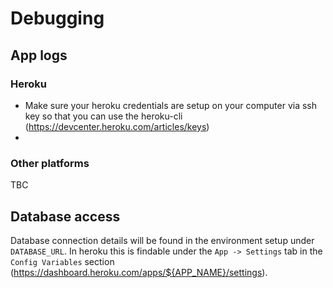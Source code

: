 # Debugging
## App logs

### Heroku
- Make sure your heroku credentials are setup on your computer via ssh key so that you can use the heroku-cli (https://devcenter.heroku.com/articles/keys)
- 

### Other platforms
TBC

## Database access
Database connection details will be found in the environment setup under `DATABASE_URL`. In heroku this is findable under the `App -> Settings` tab in the `Config Variables` section (https://dashboard.heroku.com/apps/${APP_NAME}/settings).